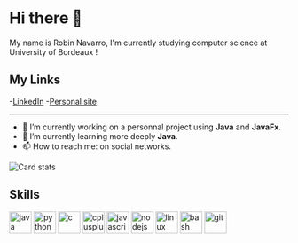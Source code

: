 # Hi there :wave:

My name is Robin Navarro, I'm currently studying computer science at University of Bordeaux !

## My Links

-[LinkedIn](https://www.linkedin.com/in/robin-navarro-196996144/)
-[Personal site](https://robin-navarro.emi.u-bordeaux.fr/)

------------

- 🔭 I’m currently working on a personnal project using **Java** and **JavaFx**.
- 🌱 I’m currently learning more deeply **Java**.
- 📫 How to reach me: on social networks.

<p align="center-left">
  <img alt="Card stats" src="https://github-readme-stats.vercel.app/api?username=chocorion&show_icons=true&theme=vue&count_private=true&hide=issues,contribs&cache_seconds=1&include_all_commits=true"/>
  <!-- Javascript is to high, bug ?
  <img alt="Langages card" src="https://github-readme-stats.vercel.app/api/top-langs/?username=chocorion&hide=javascript,html&title_color=29D098&count_private=false&include_all_commits=true"/> -->
</p>

## Skills
<p align="left">
    <img src="https://devicons.github.io/devicon/devicon.git/icons/java/java-original-wordmark.svg" alt="java" width="40" height="40" />
    <img src="https://devicons.github.io/devicon/devicon.git/icons/python/python-original.svg" alt="python" width="40" height="40" /> 
    <img src="https://devicons.github.io/devicon/devicon.git/icons/c/c-original.svg" alt="c" width="40" height="40" />
    <img src="https://devicons.github.io/devicon/devicon.git/icons/cplusplus/cplusplus-original.svg" alt="cplusplus" width="40" height="40" />
    <img src="https://devicons.github.io/devicon/devicon.git/icons/javascript/javascript-original.svg" alt="javascript" width="40" height="40" />
    <img src="https://devicons.github.io/devicon/devicon.git/icons/nodejs/nodejs-original-wordmark.svg" alt="nodejs" width="40" height="40" />
    <img src="https://devicons.github.io/devicon/devicon.git/icons/linux/linux-original.svg" alt="linux" width="40" height="40" />
    <img src="https://www.vectorlogo.zone/logos/gnu_bash/gnu_bash-icon.svg" alt="bash" width="40" height="40" />
    <img src="https://www.vectorlogo.zone/logos/git-scm/git-scm-icon.svg" alt="git" width="40" height="40" />
</p>
